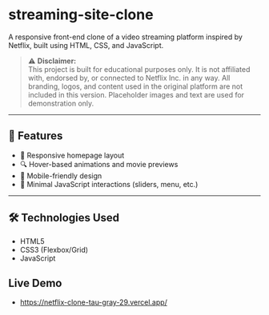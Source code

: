 # streaming-site-clone
A responsive front-end clone of a video streaming platform inspired by Netflix, built using HTML, CSS, and JavaScript.

> ⚠️ **Disclaimer:**  
> This project is built for educational purposes only. It is not affiliated with, endorsed by, or connected to Netflix Inc. in any way. All branding, logos, and content used in the original platform are not included in this version. Placeholder images and text are used for demonstration only.

---

## 🚀 Features

- 🎥 Responsive homepage layout
- 🔍 Hover-based animations and movie previews
- 📱 Mobile-friendly design
- 🔧 Minimal JavaScript interactions (sliders, menu, etc.)

---

## 🛠️ Technologies Used

- HTML5
- CSS3 (Flexbox/Grid)
- JavaScript


## Live Demo

- https://netflix-clone-tau-gray-29.vercel.app/